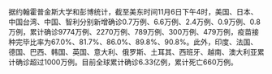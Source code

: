 据约翰霍普金斯大学和彭博统计，截至美东时间11月6日下午4时，美国、日本、中国台湾、中国、智利分别新增确诊0.7万例、6.6万例、2.4万例、0.9万例、0.8万例，累计确诊9774万例、2270万例、789万例、300万例、479万例，疫苗接种完毕比率为67.0%、81.7%、86.0%、89.8%、90.8%。此外，印度、法国、德国、巴西、韩国、英国、意大利、俄罗斯、土耳其、西班牙、越南、澳大利亚累计确诊超过1000万例。目前全球累计确诊6.33亿例，累计死亡660万例。